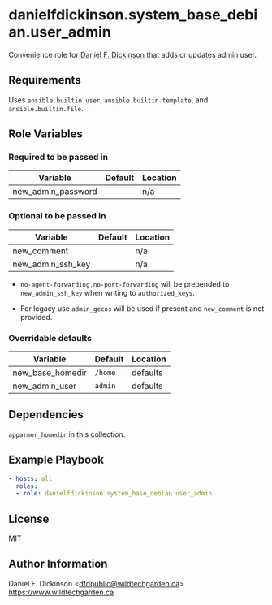 # danielfdickinson.system_base_debian.user_admin

Convenience role for [Daniel F. Dickinson](https://www.wildtechgarden.ca/about/)
that adds or updates admin user.

## Requirements

Uses `ansible.builtin.user`, `ansible.builtin.template`, and
`ansible.builtin.file`.

## Role Variables

### Required to be passed in

|      Variable      | Default                  | Location                     |
|--------------------|--------------------------|------------------------------|
| new_admin_password |                          | n/a                          |

### Optional to be passed in

|      Variable      | Default                  | Location                     |
|--------------------|--------------------------|------------------------------|
| new_comment        |                          | n/a                          |
| new_admin_ssh_key  |                          | n/a                          |

* `no-agent-forwarding,no-port-forwarding` will be prepended to
	`new_admin_ssh_key` when writing to `authorized_keys`.

* For legacy use `admin_gecos` will be used if present and `new_comment` is not
provided.

### Overridable defaults

|      Variable      | Default                  | Location                     |
|--------------------|--------------------------|------------------------------|
| new_base_homedir   | `/home`                  | defaults                     |
| new_admin_user     | `admin`                  | defaults                     |

## Dependencies

`apparmor_homedir` in this collection.

## Example Playbook

``` yaml
- hosts: all
  roles:
  - role: danielfdickinson.system_base_debian.user_admin
```

## License

MIT

## Author Information

Daniel F. Dickinson \<dfdpublic@wildtechgarden.ca>
<https://www.wildtechgarden.ca>
